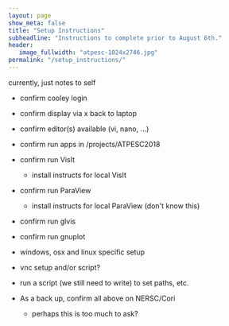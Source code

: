```yaml
---
layout: page
show_meta: false
title: "Setup Instructions"
subheadline: "Instructions to complete prior to August 6th."
header:
   image_fullwidth: "atpesc-1024x2746.jpg"
permalink: "/setup_instructions/"
---
```



currently, just notes to self

* confirm cooley login
* confirm display via x back to laptop
* confirm editor(s) available (vi, nano, ...)
* confirm run apps in /projects/ATPESC2018
* confirm run VisIt
  * install instructs for local VisIt
* confirm run ParaView
  * install instructs for local ParaView (don't know this)
* confirm run glvis
* confirm run gnuplot
* windows, osx and linux specific setup
* vnc setup and/or script?
* run a script (we still need to write) to set paths, etc.

* As a back up, confirm all above on NERSC/Cori
  * perhaps this is too much to ask?
